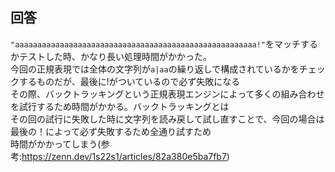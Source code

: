 ## 回答

`"aaaaaaaaaaaaaaaaaaaaaaaaaaaaaaaaaaaaaaaaaaaaaaaaaaaaaa!"`をマッチするかテストした時、かなり長い処理時間がかかった。<br>
今回の正規表現では全体の文字列が`a|aa`の繰り返しで構成されているかをチェックするものだが、最後に!がついているので必ず失敗になる<br>
その際、バックトラッキングという正規表現エンジンによって多くの組み合わせを試行するため時間がかかる。バックトラッキングとは<br>
その回の試行に失敗した時に文字列を読み戻して試し直すことで、今回の場合は最後の！によって必ず失敗するため全通り試すため<br>
時間がかかってしまう(参考:https://zenn.dev/1s22s1/articles/82a380e5ba7fb7)

